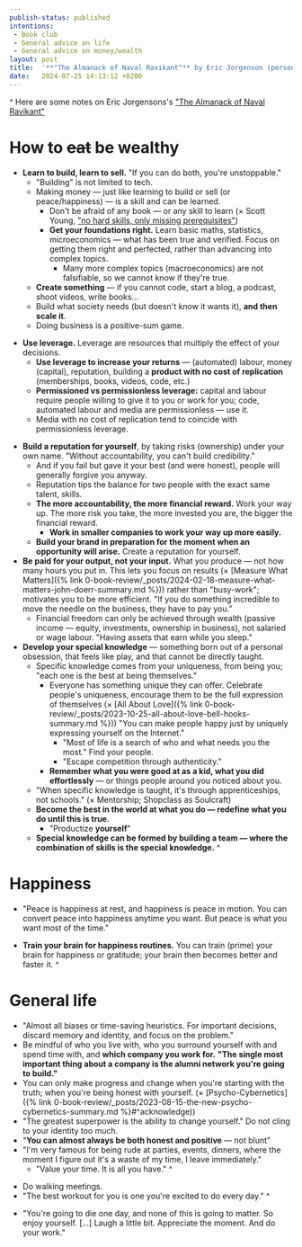 ```yaml
---
publish-status: published
intentions:
 - Book club
 - General advice on life
 - General advice on money/wealth
layout: post
title:  '**"The Almanack of Naval Ravikant"** by Eric Jorgenson (personal notes)'
date:   2024-07-25 14:13:12 +0200
---
```

^
Here are some notes on Eric Jorgensons's ["The Almanack of Naval Ravikant"](https://www.navalmanack.com/ "Sponsored link")
# How to ~~eat~~ be wealthy
- **Learn to build, learn to sell.** "If you can do both, you're unstoppable."
	* "Building" is not limited to tech.
	- Making money — just like learning to build or sell (or peace/happiness) — is a skill and can be learned.
		- Don't be afraid of any book — or any skill to learn (× Scott Young, ["no hard skills, only missing prerequisites"](https://www.scotthyoung.com/blog/2016/04/12/no-hard-subjects/))
		- **Get your foundations right.** Learn basic maths, statistics, microeconomics — what has been true and verified. Focus on getting them right and perfected, rather than advancing into complex topics.
			* Many more complex topics (macroeconomics) are not falsifiable, so we cannot know if they're true.
	- **Create something** — if you cannot code, start a blog, a podcast, shoot videos, write books...
	- Build what society needs (but doesn't know it wants it), **and then scale it**.
	* Doing business is a positive-sum game.
* **Use leverage.** Leverage are resources that multiply the effect of your decisions.
	- **Use leverage to increase your returns** — (automated) labour, money (capital), reputation, building a **product with no cost of replication** (memberships, books, videos, code, etc.)
	- **Permissioned vs permissionless leverage:** capital and labour require people willing to give it to you or work for you; code, automated labour and media are permissionless — use it.
	- Media with no cost of replication tend to coincide with permissionless leverage.
- **Build a reputation for yourself**, by taking risks (ownership) under your own name. "Without accountability, you can't build credibility."
	* And if you fail but gave it your best (and were honest), people will generally forgive you anyway.
	* Reputation tips the balance for two people with the exact same talent, skills.
	* **The more accountability, the more financial reward.** Work your way up. The more risk you take, the more invested you are, the bigger the financial reward.
		* **Work in smaller companies to work your way up more easily.**
	* **Build your brand in preparation for the moment when an opportunity will arise.** Create a reputation for yourself.
- **Be paid for your output, not your input.** What you produce — not how many hours you put in. This lets you focus on results (× [Measure What Matters]({% link 0-book-review/_posts/2024-02-18-measure-what-matters-john-doerr-summary.md %})) rather than "busy-work"; motivates you to be more efficient. "If you do something incredible to move the needle on the business, they have to pay you."
	- Financial freedom can only be achieved through wealth (passive income — equity, investments, ownership in business), not salaried or wage labour. "Having assets that earn while you sleep."
- **Develop your special knowledge** — something born out of a personal obsession, that feels like play, and that cannot be directly taught.
	* Specific knowledge comes from your uniqueness, from being you; "each one is the best at being themselves."
		* Everyone has something unique they can offer. Celebrate people's uniqueness, encourage them to be the full expression of themselves (× [All About Love]({% link 0-book-review/_posts/2023-10-25-all-about-love-bell-hooks-summary.md %})) "You can make people happy just by uniquely expressing yourself on the Internet."
			* "Most of life is a search of who and what needs you the most." Find your people.
			* "Escape competition through authenticity."
		* **Remember what you were good at as a kid, what you did effortlessly** — or things people around you noticed about you.
	* "When specific knowledge is taught, it's through apprenticeships, not schools." (× Mentorship; Shopclass as Soulcraft)
	- **Become the best in the world at what you do — redefine what you do until this is true.**
		- "Productize **yourself**"
	- **Special knowledge can be formed by building a team — where the combination of skills is the special knowledge.**
^
# Happiness
* "Peace is happiness at rest, and happiness is peace in motion. You can convert peace into happiness anytime you want. But peace is what you want most of the time."
- **Train your brain for happiness routines.** You can train (prime) your brain for happiness or gratitude; your brain then becomes better and faster it.
^
# General life 
* "Almost all biases or time-saving heuristics. For important decisions, discard memory and identity, and focus on the problem."
* Be mindful of who you live with, who you surround yourself with and spend time with, and **which company you work for.** **"The single most important thing about a company is the alumni network you're going to build."**
* You can only make progress and change when you're starting with the truth; when you're being honest with yourself. (× [Psycho-Cybernetics]({% link 0-book-review/_posts/2023-08-15-the-new-psycho-cybernetics-summary.md %}#^acknowledge))
* "The greatest superpower is the ability to change yourself." Do not cling to your identity too much.
* "**You can almost always be both honest and positive** — not blunt"
* "I'm very famous for being rude at parties, events, dinners, where the moment I figure out it's a waste of my time, I leave immediately."
	* "Value your time. It is all you have."
^
- Do walking meetings.
- "The best workout for you is one you're excited to do every day."
^
* "You're going to die one day, and none of this is going to matter. So enjoy yourself. [...] Laugh a little bit. Appreciate the moment. And do your work."